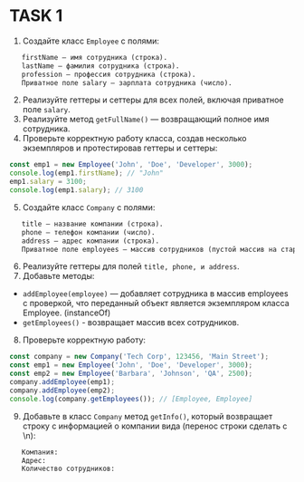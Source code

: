 # TASK 1

1. Создайте класс `Employee` с полями:

```txt
   firstName — имя сотрудника (строка).
   lastName — фамилия сотрудника (строка).
   profession — профессия сотрудника (строка).
   Приватное поле salary — зарплата сотрудника (число).
```

2. Реализуйте геттеры и сеттеры для    всех полей, включая приватное поле `salary`.
3. Реализуйте метод `getFullName()` — возвращающий полное имя сотрудника.
4. Проверьте корректную работу класса, создав несколько экземпляров и протестировав геттеры и сеттеры:

```js
const emp1 = new Employee('John', 'Doe', 'Developer', 3000);
console.log(emp1.firstName); // "John"
emp1.salary = 3100;
console.log(emp1.salary); // 3100
```

5. Создайте класс `Company` с полями:

```txt
   title — название компании (строка).
   phone — телефон компании (число).
   address — адрес компании (строка).
   Приватное поле employees — массив сотрудников (пустой массив на старте).
```

6. Реализуйте геттеры для полей `title, phone, и address`.
7. Добавьте методы:

- `addEmployee(employee)` — добавляет сотрудника в массив employees с проверкой, что переданный объект является экземпляром класса Employee. (instanceOf)
- `getEmployees()` - возвращает массив всех сотрудников.

8. Проверьте корректную работу:

```js
const company = new Company('Tech Corp', 123456, 'Main Street');
const emp1 = new Employee('John', 'Doe', 'Developer', 3000);
const emp2 = new Employee('Barbara', 'Johnson', 'QA', 2500);
company.addEmployee(emp1);
company.addEmployee(emp2);
console.log(company.getEmployees()); // [Employee, Employee]
```

9. Добавьте в класс `Company` метод `getInfo()`, который возвращает строку с информацией о компании вида (перенос строки сделать с \n):

```txt
   Компания:
   Адрес:
   Количество сотрудников:
```
